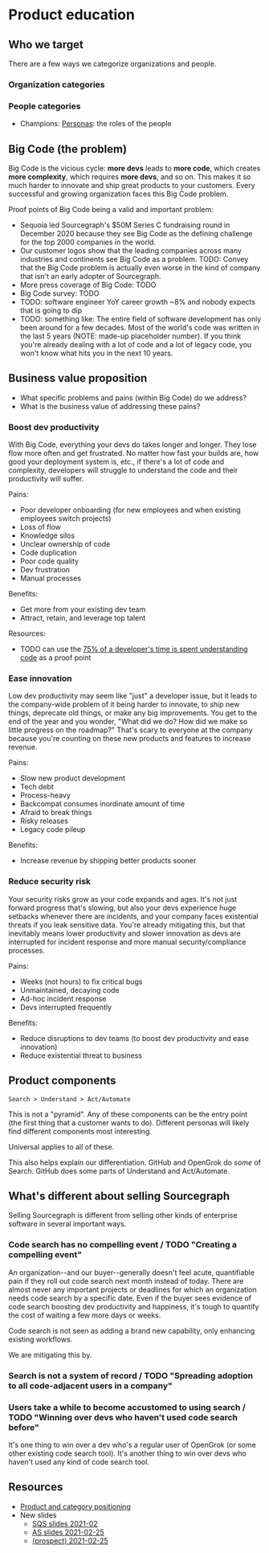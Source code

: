 # Product education


## Who we target

There are a few ways we categorize organizations and people.

### Organization categories


### People categories

- Champions: [Personas](https://about.sourcegraph.com/handbook/marketing/personas): the roles of the people 

## Big Code (the problem)

<!-- TODO(sqs): insert [Big Code cycle](https://docs.google.com/presentation/d/1_4LXbYu4gBwE32GDFtEGpytYGw7xrV-jq6hQmIyXE40/edit#slide=id.gbea2b2251e_0_94) -->

Big Code is the vicious cycle: **more devs** leads to **more code**, which creates **more complexity**, which requires **more devs**, and so on. This makes it so much harder to innovate and ship great products to your customers. Every successful and growing organization faces this Big Code problem.

Proof points of Big Code being a valid and important problem:

- Sequoia led Sourcegraph's $50M Series C fundraising round in December 2020 because they see Big Code as the defining challenge for the top 2000 companies in the world.
- Our customer logos show that the leading companies across many industries and continents see Big Code as a problem. TODO: Convey that the Big Code problem is actually even worse in the kind of company that isn't an early adopter of Sourcegraph.
- More press coverage of Big Code: TODO
- Big Code survey: TODO
- TODO: software engineer YoY career growth ~8% and nobody expects that is going to dip
- TODO: something like: The entire field of software development has only been around for a few decades. Most of the world's code was written in the last 5 years (NOTE: made-up placeholder number). If you think you're already dealing with a lot of code and a lot of legacy code, you won't know what hits you in the next 10 years.

## Business value proposition

- What specific problems and pains (within Big Code) do we address?
- What is the business value of addressing these pains?

### Boost dev productivity

With Big Code, everything your devs do takes longer and longer. They lose flow more often and get frustrated. No matter how fast your builds are, how good your deployment system is, etc., if there's a lot of code and complexity, developers will struggle to understand the code and their productivity will suffer.

Pains:

- Poor developer onboarding (for new employees and when existing employees switch projects)
- Loss of flow
- Knowledge silos
- Unclear ownership of code
- Code duplication
- Poor code quality
- Dev frustration
- Manual processes

Benefits:

- Get more from your existing dev team
- Attract, retain, and leverage top talent

Resources:

- TODO can use the [75% of a developer's time is spent understanding code](https://docs.google.com/presentation/d/1_4LXbYu4gBwE32GDFtEGpytYGw7xrV-jq6hQmIyXE40/edit#slide=id.gbfe7309889_0_102) as a proof point

### Ease innovation

Low dev productivity may seem like "just" a developer issue, but it leads to the company-wide problem of it being harder to innovate, to ship new things, deprecate old things, or make any big improvements. You get to the end of the year and you wonder, "What did we do? How did we make so little progress on the roadmap?" That's scary to everyone at the company because you're counting on these new products and features to increase revenue.

Pains:

- Slow new product development
- Tech debt
- Process-heavy
- Backcompat consumes inordinate amount of time
- Afraid to break things
- Risky releases
- Legacy code pileup

Benefits:

- Increase revenue by shipping better products sooner

### Reduce security risk

Your security risks grow as your code expands and ages. It's not just forward progress that's slowing, but also your devs experience huge setbacks whenever there are incidents, and your company faces existential threats if you leak sensitive data. You're already mitigating this, but that inevitably means lower productivity and slower innovation as devs are interrupted for incident response and more manual security/compliance processes.

Pains:

- Weeks (not hours) to fix critical bugs
- Unmaintained, decaying code
- Ad-hoc incident response
- Devs interrupted frequently

Benefits:

- Reduce disruptions to dev teams (to boost dev productivity and ease innovation)
- Reduce existential threat to business

## Product components

```
Search > Understand > Act/Automate
```

This is not a "pyramid". Any of these components can be the entry point (the first thing that a customer wants to do). Different personas will likely find different components most interesting.

Universal applies to all of these.

This also helps explain our differentiation. GitHub and OpenGrok do *some* of Search. GitHub does some parts of Understand and Act/Automate.

## What's different about selling Sourcegraph

Selling Sourcegraph is different from selling other kinds of enterprise software in several important ways.

### Code search has no compelling event / TODO "Creating a compelling event"

An organization--and our buyer--generally doesn't feel acute, quantifiable pain if they roll out code search next month instead of today. There are almost never any important projects or deadlines for which an organization needs code search by a specific date. Even if the buyer sees evidence of code search boosting dev productivity and happiness, it's tough to quantify the cost of waiting a few more days or weeks.

Code search is not seen as adding a brand new capability, only enhancing existing workflows.

We are mitigating this by.

### Search is not a system of record / TODO "Spreading adoption to all code-adjacent users in a company"

### Users take a while to become accustomed to using search / TODO "Winning over devs who haven't used code search before"

It's one thing to win over a dev who's a regular user of OpenGrok (or some other existing code search tool). It's another thing to win over devs who haven't used any kind of code search tool.

## Resources

- [Product and category positioning](https://docs.google.com/document/d/10pEDD_J5GJ8SvXb7OWpCYf_CkmJhyXEfWptg4unVQTo/edit)
- New slides
  - [SQS slides 2021-02](https://docs.google.com/presentation/d/1U2CLjasEhhGrhvCI5eDIPj-MR_kXiRyhZXUJ_ooBCFA/edit)
  - [AS slides 2021-02-25](https://docs.google.com/presentation/d/1-LW97oT-VU4Zu3MXB1Wgbu_bSoAkdfOCfUfx7MWO9lo/edit)
  - [(prospect) 2021-02-25](https://docs.google.com/presentation/d/1_4LXbYu4gBwE32GDFtEGpytYGw7xrV-jq6hQmIyXE40/edit)
  